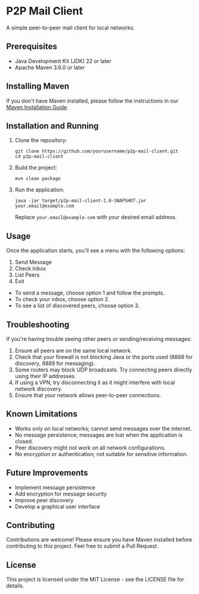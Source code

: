 # P2P Mail Client

A simple peer-to-peer mail client for local networks.

## Prerequisites

- Java Development Kit (JDK) 22 or later
- Apache Maven 3.6.0 or later

## Installing Maven

If you don't have Maven installed, please follow the instructions in our [Maven Installation Guide](MAVEN_INSTALL.md).

## Installation and Running

1. Clone the repository:
   ```
   git clone https://github.com/yourusername/p2p-mail-client.git
   cd p2p-mail-client
   ```
2. Build the project:
   ```
   mvn clean package
   ```
3. Run the application:
   ```
   java -jar target/p2p-mail-client-1.0-SNAPSHOT.jar your.email@example.com
   ```
   Replace `your.email@example.com` with your desired email address.

## Usage

Once the application starts, you'll see a menu with the following options:
1. Send Message
2. Check Inbox
3. List Peers
4. Exit

- To send a message, choose option 1 and follow the prompts.
- To check your inbox, choose option 2.
- To see a list of discovered peers, choose option 3.

## Troubleshooting

If you're having trouble seeing other peers or sending/receiving messages:

1. Ensure all peers are on the same local network.
2. Check that your firewall is not blocking Java or the ports used (8888 for discovery, 8889 for messaging).
3. Some routers may block UDP broadcasts. Try connecting peers directly using their IP addresses.
4. If using a VPN, try disconnecting it as it might interfere with local network discovery.
5. Ensure that your network allows peer-to-peer connections.

## Known Limitations

- Works only on local networks; cannot send messages over the internet.
- No message persistence; messages are lost when the application is closed.
- Peer discovery might not work on all network configurations.
- No encryption or authentication; not suitable for sensitive information.

## Future Improvements

- Implement message persistence
- Add encryption for message security
- Improve peer discovery
- Develop a graphical user interface

## Contributing

Contributions are welcome! Please ensure you have Maven installed before contributing to this project. Feel free to submit a Pull Request.

## License

This project is licensed under the MIT License - see the LICENSE file for details.